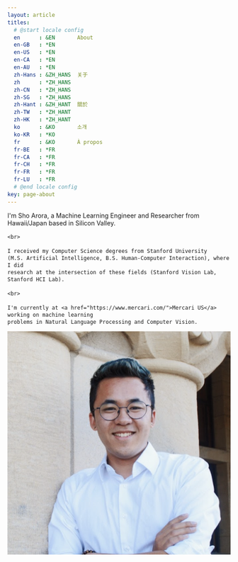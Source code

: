 ```yaml
---
layout: article
titles:
  # @start locale config
  en      : &EN       About
  en-GB   : *EN
  en-US   : *EN
  en-CA   : *EN
  en-AU   : *EN
  zh-Hans : &ZH_HANS  关于
  zh      : *ZH_HANS
  zh-CN   : *ZH_HANS
  zh-SG   : *ZH_HANS
  zh-Hant : &ZH_HANT  關於
  zh-TW   : *ZH_HANT
  zh-HK   : *ZH_HANT
  ko      : &KO       소개
  ko-KR   : *KO
  fr      : &KO       À propos
  fr-BE   : *FR
  fr-CA   : *FR
  fr-CH   : *FR
  fr-FR   : *FR
  fr-LU   : *FR
  # @end locale config
key: page-about
---
```


<div class="grid">
  <div class="cell cell--8">
    I'm Sho Arora, a Machine Learning Engineer and Researcher from Hawaii/Japan
    based in Silicon Valley.

    <br>

    I received my Computer Science degrees from Stanford University
    (M.S. Artificial Intelligence, B.S. Human-Computer Interaction), where I did
    research at the intersection of these fields (Stanford Vision Lab, Stanford HCI Lab).

    <br>

    I'm currently at <a href="https://www.mercari.com/">Mercari US</a> working on machine learning
    problems in Natural Language Processing and Computer Vision.
  </div>
  <div class="cell cell--4">
    <img class="image image--lg circle" src="/assets/avatar.png"/>
  </div>
</div>
